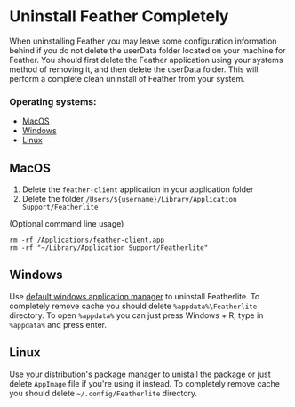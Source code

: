 # Uninstall Feather Completely

When uninstalling Feather you may leave some configuration information behind if you do not delete the userData folder located on your machine for Feather. You should first delete the Feather application using your systems method of removing it, and then delete the userData folder. This will perform a complete clean uninstall of Feather from your system.

### Operating systems:

 * [MacOS](#MacOS)
 * [Windows](#Windows)
 * [Linux](#Linux)


## MacOS

1. Delete the `feather-client` application in your application folder
2. Delete the folder `/Users/${username}/Library/Application Support/Featherlite`

(Optional command line usage)
```
rm -rf /Applications/feather-client.app
rm -rf "~/Library/Application Support/Featherlite"
```

## Windows

Use [default windows application manager](https://support.microsoft.com/en-us/help/4028054/windows-repair-or-remove-programs-in-windows-10) to uninstall Featherlite.
To completely remove cache you should delete `%appdata%\Featherlite` directory. To open `%appdata%` you can just press Windows + R, type in `%appdata%` and press enter.

## Linux

Use your distribution's package manager to unistall the package or just delete `AppImage` file if you're using it instead.
To completely remove cache you should delete `~/.config/Featherlite` directory.
